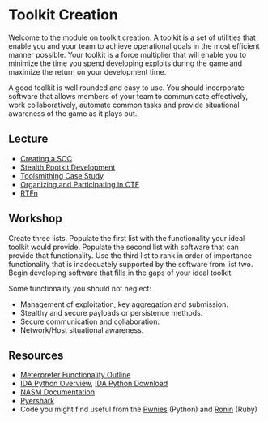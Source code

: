 # Toolkit Creation

Welcome to the module on toolkit creation. A toolkit is a set of utilities that enable you and your  team to achieve operational goals in the most efficient manner possible. Your toolkit is a force multiplier that will enable you to minimize the time you spend developing exploits during the game and maximize the return on your development time.

A good toolkit is well rounded and easy to use. You should incorporate software that allows members of your team to communicate effectively, work collaboratively, automate common tasks and provide situational awareness of the game as it plays out.

## Lecture

* [Creating a SOC](http://www.youtube.com/watch?v=ZlOMmycpusw)
* [Stealth Rootkit Development](http://www.youtube.com/watch?v=gKUleWyfut0)
* [Toolsmithing Case Study](http://www.youtube.com/watch?v=ssULDwD43TM)
* [Organizing and Participating in CTF](http://www.nps.edu/video/portal/Video.aspx?enc=Fvcj9jTKwtwcxg2Wgv3NOEGEdfe6jktD)
* [RTFn ](http://www.youtube.com/watch?v=Xe6y-mOOVX0)

##  Workshop
Create three lists. Populate the first list with the functionality your ideal toolkit would provide. Populate the second list with software that can provide that functionality. Use the third list to rank in order of importance functionality that is inadequately supported by the software from list two. Begin developing software that fills in the gaps of your ideal toolkit.

Some functionality you should not neglect:
* Management of exploitation, key aggregation and submission.
* Stealthy and secure payloads or persistence methods.
* Secure communication and collaboration.
* Network/Host situational awareness.

## Resources
* [Meterpreter Functionality Outline](http://www.nologin.org/Downloads/Papers/meterpreter.pdf)
* [IDA Python Overview](http://www.offensivecomputing.net/papers/IDAPythonIntro.pdf), [IDA Python Download](https://code.google.com/p/idapython/)
* [NASM Documentation](http://www.nasm.us/xdoc/2.11/html/nasmdoc2.html)
* [Pyershark](https://code.google.com/p/pyreshark/)
* Code you might find useful from the [Pwnies](https://github.com/pwnies/pwntools) (Python) and [Ronin](https://ronin-ruby.github.io/) (Ruby)
